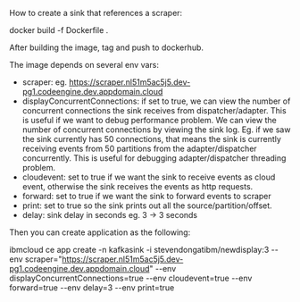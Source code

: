 How to create a sink that references a scraper: 

docker build -f Dockerfile . 

After building the image, tag and push to dockerhub. 

The image depends on several env vars:
* scraper: eg. https://scraper.nl51m5ac5j5.dev-pg1.codeengine.dev.appdomain.cloud
* displayConcurrentConnections: if set to true, we can view the number of concurrent connections the sink receives from dispatcher/adapter. This is useful if we want to debug performance problem. We can view the number of concurrent connections by viewing the sink log. Eg. if we saw the sink currently has 50 connections, that means the sink is currently receiving events from 50 partitions from the adapter/dispatcher concurrently. This is useful for debugging adapter/dispatcher threading problem.
* cloudevent: set to true if we want the sink to receive events as cloud event, otherwise the sink receives the events as http requests. 
* forward: set to true if we want the sink to forward events to scraper 
* print: set to true so the sink prints out all the source/partition/offset. 
* delay: sink delay in seconds eg. 3 -> 3 seconds 

Then you can create application as the following: 

ibmcloud ce app create -n kafkasink -i stevendongatibm/newdisplay:3 --env scraper="https://scraper.nl51m5ac5j5.dev-pg1.codeengine.dev.appdomain.cloud" --env displayConcurrentConnections=true --env cloudevent=true --env forward=true --env delay=3 --env print=true
